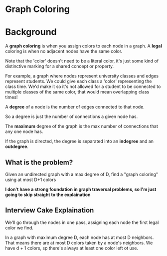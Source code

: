 # Graph Coloring

# Background

A **graph coloring** is when you assign colors to each node in a graph. A **legal** coloring is when no adjacent nodes have the same color.

Note that the 'color' doesn't need to be a literal color, it's just some kind of distinctive marking for a shared concept or property.

For example, a graph where nodes represent university classes and edges represent students. We could give each class a 'color' representing the class time. We'd make it so it's not allowed for a student to be connected to multiple classes of the same color, that would mean overlapping class times!

A **degree** of a node is the number of edges connected to that node.

So a degree is just the number of connections a given node has.

The **maximum** degree of the graph is the max number of connections that any one node has.

If the graph is directed, the degree is separated into an **indegree** and an **outdegree**.

## What is the problem?

Given an undirected graph with a max degree of D, find a "graph coloring" using at most D+1 colors

**I don't have a strong foundation in graph traversal problems, so I'm just going to skip straight to the explaination**

## Interview Cake Explaination

We'll go through the nodes in one pass, assigning each node the first legal color we find.

In a graph with maximum degree D, each node has at most D neighbors. That means there are at most D colors taken by a node's neighbors. We have d + 1 colors, sp there's always at least one color left ot use.

